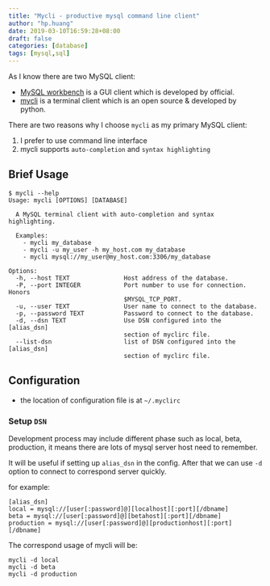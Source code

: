 ```yaml
---
title: "Mycli - productive mysql command line client"
author: "hp.huang"
date: 2019-03-10T16:59:28+08:00
draft: false
categories: [database]
tags: [mysql,sql]
---
```


As I know there are two MySQL client:

* [MySQL workbench](https://www.mysql.com/products/workbench/) is a GUI client which is developed by official.
* [mycli](https://github.com/dbcli/mycli) is a terminal client which is an open source & developed by python. 

There are two reasons why I choose `mycli` as my primary MySQL client:

1. I prefer to use command line interface
2. mycli supports `auto-completion` and `syntax highlighting`

## Brief Usage 
```
$ mycli --help
Usage: mycli [OPTIONS] [DATABASE]

  A MySQL terminal client with auto-completion and syntax highlighting.

  Examples:
    - mycli my_database
    - mycli -u my_user -h my_host.com my_database
    - mycli mysql://my_user@my_host.com:3306/my_database

Options:
  -h, --host TEXT               Host address of the database.
  -P, --port INTEGER            Port number to use for connection. Honors
                                $MYSQL_TCP_PORT.
  -u, --user TEXT               User name to connect to the database.
  -p, --password TEXT           Password to connect to the database.
  -d, --dsn TEXT                Use DSN configured into the [alias_dsn]
                                section of myclirc file.
  --list-dsn                    list of DSN configured into the [alias_dsn]
                                section of myclirc file.
```

## Configuration
* the location of configuration file is at `~/.myclirc`

### Setup `DSN`

Development process may include different phase such as local, beta, production, it means there are lots of mysql server host need to remember.

It will be useful if setting up `alias_dsn` in the config. After that we can use `-d` option to connect to correspond server quickly.

for example:

```
[alias_dsn]
local = mysql://[user[:password]@][localhost][:port][/dbname]
beta = mysql://[user[:password]@][betahost][:port][/dbname]
production = mysql://[user[:password]@][productionhost][:port][/dbname]
```

The correspond usage of mycli will be:
```
mycli -d local
mycli -d beta
mycli -d production
```

